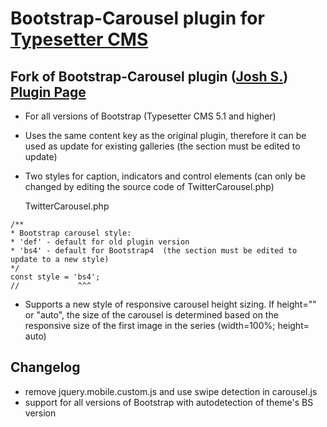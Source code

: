 # Bootstrap-Carousel plugin for [Typesetter CMS](https://github.com/Typesetter/Typesetter) 
## Fork of Bootstrap-Carousel plugin  ([Josh S.](https://github.com/oyejorge)) [Plugin Page](http://www.typesettercms.com/Plugins/232_Bootstrap_Carousel_Gallery)

* For all versions of Bootstrap (Typesetter CMS 5.1 and higher)
* Uses the same content key as the original plugin, therefore it can be used as update for existing galleries (the section must be edited to update)
* Two styles for caption, indicators and control elements (can only be changed by editing the source code of TwitterCarousel.php)

	TwitterCarousel.php
```	
/**
* Bootstrap carousel style: 
* 'def' - default for old plugin version
* 'bs4' - default for Bootstrap4  (the section must be edited to update to a new style)
*/
const style = 'bs4';
//             ^^^ 
```

* Supports a new style of responsive carousel height sizing.
   If height="" or "auto", the size of the carousel is determined based on the responsive size of the first image in the series (width=100%; height= auto)


## Changelog
* remove jquery.mobile.custom.js and use swipe detection in carousel.js 
* support for all versions of Bootstrap with autodetection of theme's BS version 